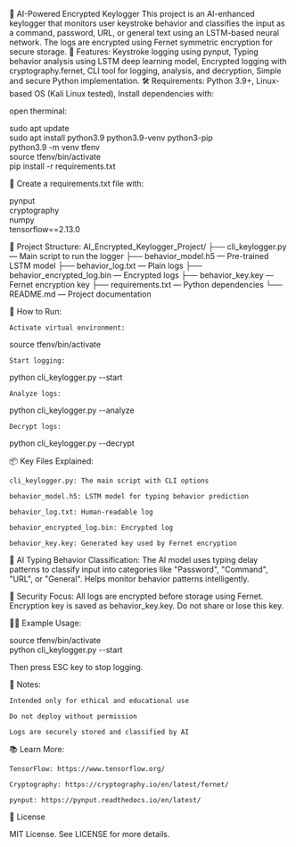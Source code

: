 🔐 AI-Powered Encrypted Keylogger
This project is an AI-enhanced keylogger that monitors user keystroke behavior and classifies the input as a command, password, URL, or general text using an LSTM-based neural network. The logs are encrypted using Fernet symmetric encryption for secure storage.
📌 Features: Keystroke logging using pynput, Typing behavior analysis using LSTM deep learning model, Encrypted logging with cryptography.fernet, CLI tool for logging, analysis, and decryption, Simple and secure Python implementation.
🛠 Requirements: Python 3.9+, Linux-based OS (Kali Linux tested), Install dependencies with:

open therminal:

sudo apt update  
sudo apt install python3.9 python3.9-venv python3-pip  
python3.9 -m venv tfenv  
source tfenv/bin/activate  
pip install -r requirements.txt  

🧾 Create a requirements.txt file with:

pynput  
cryptography  
numpy  
tensorflow==2.13.0  

📁 Project Structure:
AI_Encrypted_Keylogger_Project/
├── cli_keylogger.py — Main script to run the logger
├── behavior_model.h5 — Pre-trained LSTM model
├── behavior_log.txt — Plain logs
├── behavior_encrypted_log.bin — Encrypted logs
├── behavior_key.key — Fernet encryption key
├── requirements.txt — Python dependencies
└── README.md — Project documentation

🚀 How to Run:

    Activate virtual environment:

source tfenv/bin/activate  

    Start logging:

python cli_keylogger.py --start  

    Analyze logs:

python cli_keylogger.py --analyze  

    Decrypt logs:

python cli_keylogger.py --decrypt  

📦 Key Files Explained:

    cli_keylogger.py: The main script with CLI options

    behavior_model.h5: LSTM model for typing behavior prediction

    behavior_log.txt: Human-readable log

    behavior_encrypted_log.bin: Encrypted log

    behavior_key.key: Generated key used by Fernet encryption

🧠 AI Typing Behavior Classification:
The AI model uses typing delay patterns to classify input into categories like "Password", "Command", "URL", or "General". Helps monitor behavior patterns intelligently.

🔐 Security Focus:
All logs are encrypted before storage using Fernet. Encryption key is saved as behavior_key.key. Do not share or lose this key.

👨‍💻 Example Usage:

source tfenv/bin/activate  
python cli_keylogger.py --start  

Then press ESC key to stop logging.

📎 Notes:

    Intended only for ethical and educational use

    Do not deploy without permission

    Logs are securely stored and classified by AI

📚 Learn More:

    TensorFlow: https://www.tensorflow.org/

    Cryptography: https://cryptography.io/en/latest/fernet/

    pynput: https://pynput.readthedocs.io/en/latest/

📄 License

MIT License. See LICENSE for more details.
